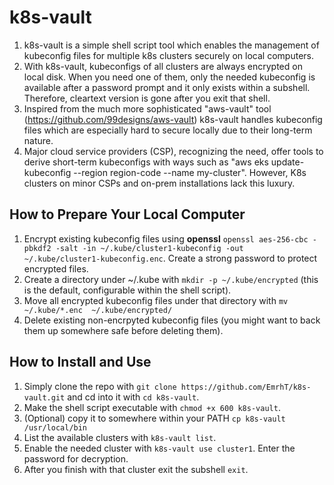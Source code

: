 # k8s-vault
1. k8s-vault is a simple shell script tool which enables the management of kubeconfig files for multiple k8s clusters securely on local computers.
2. With k8s-vault, kubeconfigs of all clusters are always encrypted on local disk. When you need one of them, only the needed kubeconfig is available after a password prompt and it only exists within a subshell. Therefore, cleartext version is gone after you exit that shell.
3. Inspired from the much more sophisticated "aws-vault" tool (https://github.com/99designs/aws-vault) k8s-vault handles kubeconfig files which are especially hard to secure locally due to their long-term nature.
4. Major cloud service providers (CSP), recognizing the need, offer tools to derive short-term kubeconfigs with ways such as "aws eks update-kubeconfig --region region-code --name my-cluster". However, K8s clusters on minor CSPs and on-prem installations lack this luxury.

## How to Prepare Your Local Computer
1. Encrypt existing kubeconfig files using **openssl** ``openssl aes-256-cbc -pbkdf2 -salt -in ~/.kube/cluster1-kubeconfig -out  ~/.kube/cluster1-kubeconfig.enc``. Create a strong password to protect encrypted files.
2. Create a directory under ~/.kube with ``mkdir -p ~/.kube/encrypted`` (this is the default, configurable within the shell script).
3. Move all encrypted kubeconfig files under that directory with ``mv  ~/.kube/*.enc  ~/.kube/encrypted/``
4. Delete existing non-encrpyted kubeconfig files (you might want to back them up somewhere safe before deleting them). 

## How to Install and Use 
1. Simply clone the repo with ``git clone https://github.com/EmrhT/k8s-vault.git`` and cd into it with ``cd k8s-vault``.
2. Make the shell script executable with ``chmod +x 600 k8s-vault``.
3. (Optional) copy it to somewhere within your PATH ``cp k8s-vault /usr/local/bin``
4. List the available clusters with ``k8s-vault list``.
5. Enable the needed cluster with ``k8s-vault use cluster1``. Enter the password for decryption. 
6. After you finish with that cluster exit the subshell ``exit``.
